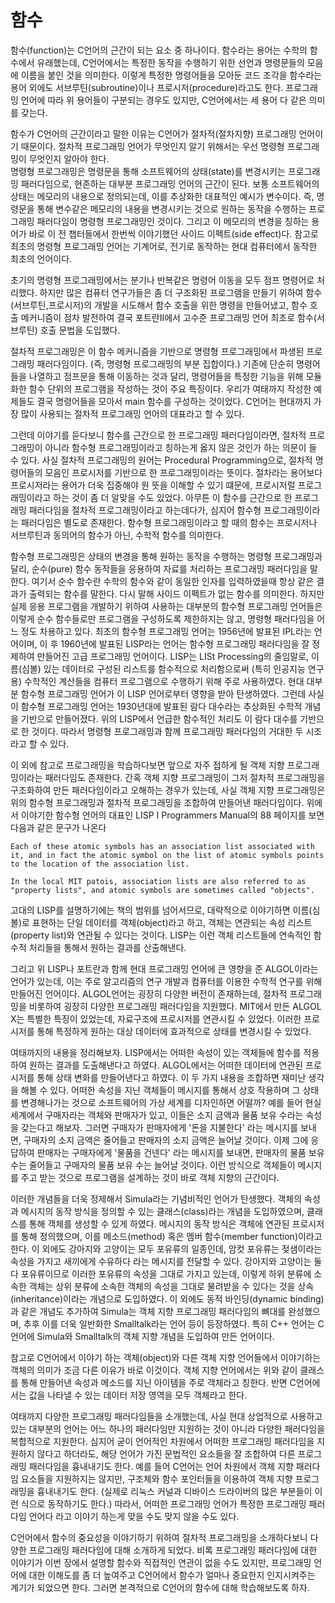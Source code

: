 # 함수

함수(function)는 C언어의 근간이 되는 요소 중 하나이다. 함수라는 용어는 수학의 함수에서 유래했는데, C언어에서는 특정한 동작을 수행하기 위한 선언과 명령문들의 모음에 이름을 붙인 것을 의미한다. 이렇게 특정한 명령어들을 모아둔 코드 조각을 함수라는 용어 외에도 서브루틴(subroutine)이나 프로시저(procedure)라고도 한다. 프로그래밍 언어에 따라 위 용어들이 구분되는 경우도 있지만, C언어에서는 세 용어 다 같은 의미를 갖는다.  

함수가 C언어의 근간이라고 말한 이유는 C언어가 절차적(절차지향) 프로그래밍 언어이기 때문이다. 절차적 프로그래밍 언어가 무엇인지 알기 위해서는 우선 명령형 프로그래밍이 무엇인지 알아야 한다.  
명령형 프로그래밍은 명령문을 통해 소프트웨어의 상태(state)를 변경시키는 프로그래밍 패러다임으로, 현존하는 대부분 프로그래밍 언어의 근간이 된다. 보통 소프트웨어의 상태는 메모리의 내용으로 정의되는데, 이를 추상화한 대표적인 예시가 변수이다. 즉, 명령문을 통해 변수같은 메모리의 내용을 변경시키는 것으로 원하는 동작을 수행하는 프로그래밍 패러다임이 명령형 프로그래밍인 것이다. 그리고 이 메모리의 변경을 칭하는 용어가 바로 이 전 챕터들에서 한번씩 이야기했던 사이드 이펙트(side effect)다. 참고로 최초의 명령형 프로그래밍 언어는 기계어로, 전기로 동작하는 현대 컴퓨터에서 동작한 최초의 언어이다.  

초기의 명령형 프로그래밍에서는 분기나 반복같은 명령어 이동을 모두 점프 명령어로 처리했다. 하지만 많은 컴퓨터 연구가들은 좀 더 구조화된 프로그램을 만들기 위하여 함수(서브루틴,프로시저)의 개발을 시도해서 함수 호출을 위한 명령을 만들어냈고, 함수 호출 메커니즘이 점차 발전하여 결국 포트란II에서 고수준 프로그래밍 언어 최초로 함수(서브루틴) 호출 문법을 도입했다.  

절차적 프로그래밍은 이 함수 메커니즘을 기반으로 명령형 프로그래밍에서 파생된 프로그래밍 패러다임이다. (즉, 명령형 프로그래밍의 부분 집합이다.) 기존에 단순히 명령어들을 나열하고 점프문을 통해 이동하는 것과 달리, 명령어들을 특정한 기능을 위해 모듈화한 함수 단위의 프로그램을 작성하는 것이 주요 특징이다. 우리가 여태까지 작성한 예제들도 결국 명령어들을 모아서 main 함수를 구성하는 것이었다. C언어는 현대까지 가장 많이 사용되는 절차적 프로그래밍 언어의 대표라고 할 수 있다.  

그런데 이야기를 듣다보니 함수를 근간으로 한 프로그래밍 패러다임이라면, 절차적 프로그래밍이 아니라 함수형 프로그래밍이라고 칭하는게 옳지 않은 것인가 하는 의문이 들 수 있다. 사실 절차적 프로그래밍의 원어는 Procedural Programming으로, 절차적 명령어들의 모음인 프로시저를 기반으로 한 프로그래밍이라는 뜻이다. 절차라는 용어보다 프로시저라는 용어가 더욱 집중해야 원 뜻을 이해할 수 있기 떄문에, 프로시저럴 프로그래밍이라고 하는 것이 좀 더 알맞을 수도 있었다. 아무튼 이 함수를 근간으로 한 프로그래밍 패러다임을 절차적 프로그래밍이라고 하는데다가, 심지어 함수형 프로그래밍이라는 패러다임은 별도로 존재한다. 함수형 프로그래밍이라고 할 때의 함수는 프로시저나 서브루틴과 동의어의 함수가 아닌, 수학적 함수를 의미한다.  

함수형 프로그래밍은 상태의 변경을 통해 원하는 동작을 수행하는 명령형 프로그래밍과 달리, 순수(pure) 함수 동작들을 응용하여 자료를 처리하는 프로그래밍 패러다임을 말한다. 여기서 순수 함수란 수학의 함수와 같이 동일한 인자를 입력하였을때 항상 같은 결과가 출력되는 함수를 말한다. 다시 말해 사이드 이펙트가 없는 함수를 의미한다. 하지만 실제 응용 프로그램을 개발하기 위하여 사용하는 대부분의 함수형 프로그래밍 언어들은 이렇게 순수 함수들로만 프로그램을 구성하도록 제한하지는 않고, 명령형 패러다임을 어느 정도 차용하고 있다. 최초의 함수형 프로그래밍 언어는 1956년에 발표된 IPL라는 언어이며, 이 후 1960년에 발표된 LISP라는 언어는 함수형 프로그래밍 패러다임을 잘 정제하여 만들어진 고급 프로그래밍 언어이다. LISP는 LISt Processing의 줄임말로, 이름(심볼) 있는 데이터로 구성된 리스트를 함수적으로 처리함으로써 (특히 인공지능 연구용) 수학적인 계산들을 컴퓨터 프로그램으로 수행하기 위해 주로 사용하였다. 현대 대부분 함수형 프로그래밍 언어가 이 LISP 언어로부터 영향을 받아 탄생하였다. 그런데 사실 이 함수형 프로그래밍 언어는 1930년대에 발표된 람다 대수라는 추상화된 수학적 개념을 기반으로 만들어졌다. 위의 LISP에서 언급한 함수적인 처리도 이 람다 대수를 기반으로 한 것이다. 따라서 명령형 프로그래밍과 함께 프로그래밍 패러다임의 거대한 두 시조라고 할 수 있다.  

이 외에 참고로 프로그래밍을 학습하다보면 앞으로 자주 접하게 될 객체 지향 프로그래밍이라는 패러다임도 존재한다. 간혹 객체 지향 프로그래밍이 그저 절차적 프로그래밍을 구조화하여 만든 패러다임이라고 오해하는 경우가 있는데, 사실 객체 지향 프로그래밍은 위의 함수형 프로그래밍과 절차적 프로그래밍을 조합하여 만들어낸 패러다임이다. 위에서 이야기한 함수형 언어의 대표인 LISP I Programmers Manual의 88 페이지를 보면 다음과 같은 문구가 나온다

```
Each of these atomic symbols has an association list associated with it, and in fact the atomic symbol on the list of atomic symbols points to the location of the association list.

In the local MIT patois, association lists are also referred to as "property lists", and atomic symbols are sometimes called "objects".
```  

고대의 LISP를 설명하기에는 책의 범위를 넘어서므로, 대략적으로 이야기하면 이름(심볼)로 표현하는 단일 데이터를 객체(object)라고 하고, 객체는 연관되는 속성 리스트(property list)와 연관될 수 있다는 것이다. LISP는 이런 객체 리스트들에 연속적인 함수적 처리들을 통해서 원하는 결과를 산출해낸다.  

그리고 위 LISP나 포트란과 함께 현대 프로그래밍 언어에 큰 영향을 준 ALGOL이라는 언어가 있는데, 이는 주로 알고리즘의 연구 개발과 컴퓨터를 이용한 수학적 연구를 위해 만들어진 언어이다. ALGOL언어는 굉장히 다양한 버전이 존재하는데, 절차적 프로그래밍을 비롯하여 굉장히 다양한 프로그래밍 패러다임을 지원했다. MIT에서 만든 ALGOL X는 특별한 특징이 있었는데, 자료구조에 프로시저를 연관시킬 수 있었다. 이러한 프로시저를 통해 특정하게 원하는 대상 데이터에 효과적으로 상태를 변경시킬 수 있었다.  

여태까지의 내용을 정리해보자. LISP에서는 어떠한 속성이 있는 객체들에 함수를 적용하여 원하는 결과를 도출해낸다고 하였다. ALGOL에서는 어떠한 데이터에 연관된 프로시저를 통해 상태 변화를 만들어낸다고 하였다. 이 두 가지 내용을 조합하면 재미난 생각을 해볼 수 있다. 어떠한 속성을 지닌 객체들이 메시지를 통해서 상호 작용하며 그 상태를 변경해나가는 것으로 소프트웨어의 가상 세계를 디자인하면 어떨까? 예를 들어 현실 세계에서 구매자라는 객체와 판매자가 있고, 이들은 소지 금액과 물품 보유 수라는 속성을 갖는다고 해보자. 그러면 구매자가 판매자에게 '돈을 지불한다' 라는 메시지를 보내면, 구매자의 소지 금액은 줄어들고 판매자의 소지 금액은 늘어날 것이다. 이제 그에 응답하여 판매자는 구매자에게 '물품을 건넨다' 라는 메시지를 보내면, 판매자의 물품 보유 수는 줄어들고 구매자의 물품 보유 수는 늘어날 것이다. 이런 방식으로 객체들이 메시지를 주고 받는 것으로 프로그램을 설계하는 것이 바로 객체 지향의 근간이다.  

이러한 개념들을 더욱 정제해서 Simula라는 기념비적인 언어가 탄생했다. 객체의 속성과 메시지의 동작 방식을 정의할 수 있는 클래스(class)라는 개념을 도입하였으며, 클래스를 통해 객체를 생성할 수 있게 하였다. 메시지의 동작 방식은 객체에 연관된 프로시저를 통해 정의했으며, 이를 메소드(method) 혹은 멤버 함수(member function)이라고 한다. 이 외에도 강아지와 고양이는 모두 포유류의 일종인데, 암컷 포유류는 젖샘이라는 속성을 가지고 새끼에게 수유하다 라는 메시지를 전달할 수 있다. 강아지와 고양이는 둘 다 포유류이므로 이러한 포유류의 속성을 그대로 가지고 있는데, 이렇게 하위 분류에 소속한 객체는 상위 분류에 소속한 객체의 속성을 그대로 물려받을 수 있다는 것을 상속(inheritance)이라는 개념으로 도입하였다. 이 외에도 동적 바인딩(dynamic binding)과 같은 개념도 추가하여 Simula는 객체 지향 프로그래밍 패러다임의 뼈대를 완성했으며, 추후 이를 더욱 일반화한 Smalltalk라는 언어 등이 등장하였다. 특히 C++ 언어는 C언어에 Simula와 Smalltalk의 객체 지향 개념을 도입하여 만든 언어이다.  

참고로 C언어에서 이야기 하는 객체(object)와 다른 객체 지향 언어들에서 이야기하는 객체의 의미가 조금 다른 이유가 바로 이것이다. 객체 지향 언어에서는 위와 같이 클래스를 통해 만들어낸 속성과 메소드를 지닌 아이템을 주로 객체라고 칭한다. 반면 C언어에서는 값을 나타낼 수 있는 데이터 저장 영역을 모두 객체라고 한다.  

여태까지 다양한 프로그래밍 패러다임들을 소개했는데, 사실 현대 상업적으로 사용하고 있는 대부분의 언어는 어느 하나의 패러다임만 지원하는 것이 아니라 다양한 패러다임을 복합적으로 지원한다. 심지어 굳이 언어적인 차원에서 어떠한 프로그래밍 패러다임을 지원하지 않다고 하더라도, 해당 언어가 가진 문법적인 요소들을 잘 조합하여 다른 프로그래밍 패러다임을 흉내내기도 한다. 예를 들어 C언어는 언어 차원에서 객체 지향 패러다임 요소들을 지원하지는 않지만, 구조체와 함수 포인터들을 이용하여 객체 지향 프로그래밍을 흉내내기도 한다. (실제로 리눅스 커널과 디바이스 드라이버의 많은 부분들이 이런 식으로 동작하기도 한다.) 따라서, 어떠한 프로그래밍 언어가 특정한 프로그래밍 패러다임 언어다 라고 이야기 하는게 맞을 수도 맞지 않을 수도 있다.  

C언어에서 함수의 중요성을 이야기하기 위하여 절차적 프로그래밍을 소개하다보니 다양한 프로그래밍 패러다임에 대해 소개하게 되었다. 비록 프로그래밍 패러다임에 대한 이야기가 이번 장에서 설명할 함수와 직접적인 연관이 없을 수도 있지만, 프로그래밍 언어에 대한 이해도를 좀 더 높여주고 C언어에서 함수가 얼마나 중요한지 인지시켜주는 계기가 되었으면 한다. 그러면 본격적으로 C언어의 함수에 대해 학습해보도록 하자.  